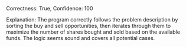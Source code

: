 Correctness: True, Confidence: 100

Explanation: The program correctly follows the problem description by sorting the buy and sell opportunities, then iterates through them to maximize the number of shares bought and sold based on the available funds. The logic seems sound and covers all potential cases.